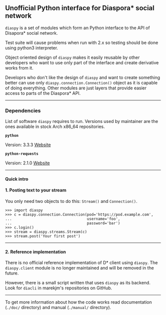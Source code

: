 ## Unofficial Python interface for Diaspora\* social network

`diaspy` is a set of modules which form an Python interface to the API of
Disapora\* social network. 

Test suite will cause problems when run with 2.x so testing should be done 
using python3 interpreter.

Object oriented design of `diaspy` makes it easily reusable by other 
developers who want to use only part of the interface and create derivative
works from it.

Developrs who don't like the design of `diaspy` and want to create something better
can use only `diaspy.connection.Connection()` object as it is capable of
doing everything. Other modules are just layers that provide easier access to
parts of the Diaspora\* API.

----

### Dependencies

List of software `diaspy` requires to run.
Versions used by maintainer are the ones available in stock Arch x86\_64 repositories.

**`python`**

Version: 3.3.3
[Website](https://www.python.org/)


**`python-requests`**

Version: 2.1.0
[Website](http://docs.python-requests.org/en/latest/)


----

#### Quick intro

#### 1. Posting text to your stream

You only need two objects to do this: `Stream()` and `Connection()`. 

    >>> import diaspy
    >>> c = diaspy.connection.Connection(pod='https://pod.example.com',
    ...                                  username='foo',
    ...                                  password='bar')
    >>> c.login()
    >>> stream = diaspy.streams.Stream(c)
    >>> stream.post('Your first post')

----

#### 2. Reference implementation

There is no official reference implementation of D\* client using `diaspy`.
The `diaspy.client` module is no longer maintained and will be removed in the future.

However, there is a small script written that uses `diaspy` as its backend.
Look for `diacli` in marekjm's repositories on GitHub.

----

To get more information about how the code works read 
documentation (`./doc/` directory) and manual (`./manual/` directory).
